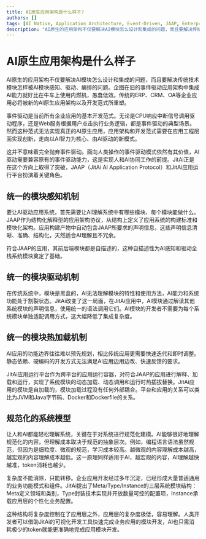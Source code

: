 ```yaml
---
title: AI原生应用架构是什么样子?
authors: []
tags: [AI Native, Application Architecture, Event-Driven, JAAP, Enterprise Applications]
description: "AI原生的应用架构不仅要解决AI模块怎么设计和集成的问题，而且要解决传统技术模块怎样被AI模块感知、驱动、编排的问题。企图在旧的事件驱动应用架构中集成AI能力就好比在牛车上使用内燃机，愚蠢低效。传统的ERP、CRM、OA等企业应用必将被新的AI原生应用架构以及开发范式所重塑。"
---
```

# AI原生应用架构是什么样子

AI原生的应用架构不仅要解决AI模块怎么设计和集成的问题，而且要解决传统技术模块怎样被AI模块感知、驱动、编排的问题。企图在旧的事件驱动应用架构中集成AI能力就好比在牛车上使用内燃机，愚蠢低效。传统的ERP、CRM、OA等企业应用必将被新的AI原生应用架构以及开发范式所重塑。
<!--truncate-->

事件驱动是当前所有企业应用的基本开发范式。无论是CPU响应中断信号调用驱动程序，还是Web服务根据用户点击执行业务逻辑，都是事件驱动的典型场景。然而这种范式无法实现真正的AI原生应用，应用架构和开发范式需要在应用工程层面实现创新，走向以AI智力为核心、由AI驱动的新模式。

这并不意味着完全抛弃事件驱动。面向人类操作的事件驱动模式依然有其价值，AI驱动需要兼容原有的事件驱动能力，这是实现人和AI协同工作的前提。JitAi正是在这个方向上取得了突破，JAAP（JitAi AI Application Protocol）和JitAi应用运行平台扮演着关键角色。

## 统一的模块感知机制

要让AI驱动应用系统，首先需要让AI理解系统中有哪些模块、每个模块能做什么。JAAP作为结构化解释型的应用架构协议，从结构上定义了应用系统的构建标准和模块化架构。应用构建产物中自动包含JAAP所要求的声明信息，这些声明信息清晰、准确、结构化，天然适合AI理解且不冗余。

符合JAAP的应用，其前后端模块都是自描述的，这种自描述性为AI感知和驱动全栈系统模块奠定了基础。

## 统一的模块驱动机制

在传统系统中，模块是黑盒的，AI无法理解模块的特性和使用方法，AI能力和系统功能处于割裂状态。JitAi改变了这一局面，在JitAi应用中，AI模块通过解读其他系统模块的声明信息，使用统一的语法调用它们。AI模块的开发者不需要为每个系统模块单独适配调用方式，这大幅降低了集成复杂度。

## 统一的模块热加载机制

AI应用的功能边界往往难以预先规划，相比传统应用更需要快速迭代和即时调整。静态依赖、硬编码的开发方式无法满足AI应用边用边改、快速反馈的要求。

JitAi应用运行平台作为跨平台的应用运行容器，对符合JAAP的应用进行解释、加载和运行，实现了系统模块的动态加载、动态调用和运行时热插拔替换。JitAi应用的模块是自加载的，模块加载过程没有任何外部耦合。平台和应用的关系可以类比为JVM和Java字节码、Docker和Dockerfile的关系。

## 规范化的系统模型

让人和AI都能轻松理解系统，关键在于对系统进行规范化建模。AI能够很好地理解规范化的内容，但理解成本取决于规范的抽象层次。例如，编程语言语法虽然规范，但因为是细粒度、微观的规范，学习成本较高。越微观的内容理解成本越高，越宏观的内容理解成本越低。这一原理同样适用于AI，越宏观的内容，AI理解越快越准，token消耗也越少。

复杂度不能消除，只能转移。企业应用开发经过多年沉淀，已经形成大量普适通用的业务功能模式和组件。JitAi提出了Meta/Type/Instance的三层系统模块结构：Meta定义领域和类别，Type封装技术实现并开放数量可控的配置项，Instance承载应用层的个性化业务配置。

这种结构将复杂度控制在了应用层之外，应用层的复杂度极低，容易理解。人类开发者可以借助JitAi的可视化开发工具快速完成业务应用的模块开发，AI也只需消耗极少的token就能更准确地完成应用模块开发。
